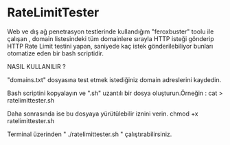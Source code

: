 # RateLimitTester

Web ve dış ağ penetrasyon testlerinde kullandığım "feroxbuster" toolu ile çalışan , domain listesindeki tüm domainlere sırayla HTTP isteği gönderip HTTP Rate Limit testini yapan, saniyede kaç istek gönderilebiliyor bunları otomatize eden bir bash scriptidir.

NASIL KULLANILIR ? 

"domains.txt" dosyasına test etmek istediğiniz domain adreslerini kaydedin.

Bash scriptini kopyalayın ve ".sh" uzantılı bir dosya oluşturun.Örneğin : cat > ratelimittester.sh

Daha sonrasında ise bu dosyaya yürütülebilir iznini verin. chmod +x ratelimittester.sh

Terminal üzerinden " ./ratelimittester.sh " çalıştırabilirsiniz.
